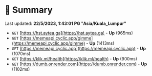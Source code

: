 # 📖 Summary
Last updated: **22/5/2023, 1:43:01 PG "Asia/Kuala_Lumpur"**

- `GET` [https://hst.aytea.ga](https://hst.aytea.ga) - **Up** (965ms)
- `GET` [https://memeapi.cyclic.app/gimme](https://memeapi.cyclic.app/gimme) - **Up** (1413ms)
- `GET` [https://memeapi.cyclic.app](https://memeapi.cyclic.app) - **Up** (1070ms)
- `GET` [https://klik.ml/health](https://klik.ml/health) - **Up** (900ms)
- `GET` [https://dumb.onrender.com](https://dumb.onrender.com) - **Up** (1102ms)
